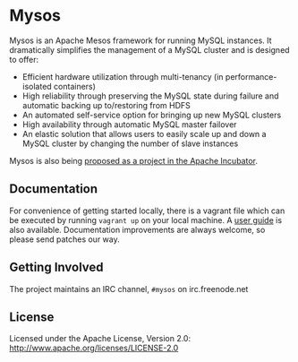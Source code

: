 # Mysos
Mysos is an Apache Mesos framework for running MySQL instances. It dramatically simplifies the management of a MySQL cluster and is designed to offer:

 * Efficient hardware utilization through multi-tenancy (in performance-isolated containers)
 * High reliability through preserving the MySQL state during failure and automatic backing up to/restoring from HDFS
 * An automated self-service option for bringing up new MySQL clusters
 * High availability through automatic MySQL master failover
 * An elastic solution that allows users to easily scale up and down a MySQL cluster by changing the number of slave instances
 
Mysos is also being [proposed as a project in the Apache Incubator](https://wiki.apache.org/incubator/MysosProposal).

## Documentation
For convenience of getting started locally, there is a vagrant file which can be executed by running `vagrant up` on your local machine. A [user guide](docs/user-guide.md) is also available. Documentation improvements are always welcome, so please send patches our way.

## Getting Involved
The project maintains an IRC channel, `#mysos` on irc.freenode.net

## License
Licensed under the Apache License, Version 2.0: http://www.apache.org/licenses/LICENSE-2.0
